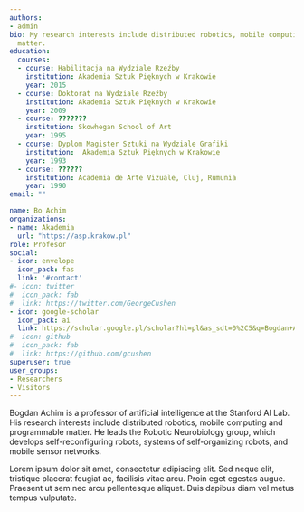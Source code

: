 ```yaml
---
authors:
- admin
bio: My research interests include distributed robotics, mobile computing and programmable
  matter.
education:
  courses:
  - course: Habilitacja na Wydziale Rzeźby
    institution: Akademia Sztuk Pięknych w Krakowie
    year: 2015
  - course: Doktorat na Wydziale Rzeźby
    institution: Akademia Sztuk Pięknych w Krakowie
    year: 2009
  - course: ???????
    institution: Skowhegan School of Art
    year: 1995
  - course: Dyplom Magister Sztuki na Wydziale Grafiki
    institution:  Akademia Sztuk Pięknych w Krakowie
    year: 1993
  - course: ??????
    institution: Academia de Arte Vizuale, Cluj, Rumunia
    year: 1990
email: ""

name: Bo Achim
organizations:
- name: Akademia
  url: "https://asp.krakow.pl"
role: Profesor
social:
- icon: envelope
  icon_pack: fas
  link: '#contact'
#- icon: twitter
#  icon_pack: fab
#  link: https://twitter.com/GeorgeCushen
- icon: google-scholar
  icon_pack: ai
  link: https://scholar.google.pl/scholar?hl=pl&as_sdt=0%2C5&q=Bogdan+Achimescu&btnG=
#- icon: github
#  icon_pack: fab
#  link: https://github.com/gcushen
superuser: true
user_groups:
- Researchers
- Visitors
---
```


Bogdan Achim is a professor of artificial intelligence at the Stanford AI Lab. His research interests include distributed robotics, mobile computing and programmable matter. He leads the Robotic Neurobiology group, which develops self-reconfiguring robots, systems of self-organizing robots, and mobile sensor networks.

Lorem ipsum dolor sit amet, consectetur adipiscing elit. Sed neque elit, tristique placerat feugiat ac, facilisis vitae arcu. Proin eget egestas augue. Praesent ut sem nec arcu pellentesque aliquet. Duis dapibus diam vel metus tempus vulputate.
